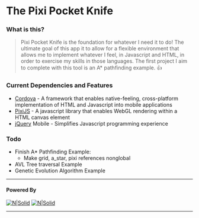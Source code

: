 
# The Pixi Pocket Knife

### What is this?

> Pixi Pocket Knife is the foundation for whatever I need it to do! The ultimate goal of this app it to allow for a flexible environment that allows me to implement whatever I feel, in Javascript and HTML, in order to exercise my skills in those languages.
> The first project I aim to complete with this tool is an A* pathfinding example. :+1:


### Current Dependencies and Features

- [Cordova](Cordova) - A framework that enables native-feeling, cross-platform implementation of HTML and Javascript into mobile applications
- [PixiJS](PixiJs) - A javascript library that enables WebGL rendering within a HTML canvas element
- [jQuery](jQuery) Mobile - Simplifies Javascript programming experience

### Todo
- Finish A* Pathfinding Example:
	- Make grid, a_star, pixi references nonglobal 
- AVL Tree traversal Example
- Genetic Evolution Algorithm Example
---
#### Powered By
[![N|Solid](https://rimdevblog.files.wordpress.com/2013/11/apache-cordova.jpg?w=800)]([Cordvoa])
[![N|Solid](http://www.goodboydigital.com/wp-content/uploads/2014/04/pixijs.png)]([PixiJS])

[PixiJS]: <http://www.pixijs.com/>
[Cordova]: <https://cordova.apache.org/>
[jQuery]: <https://jquery.com/>
---
